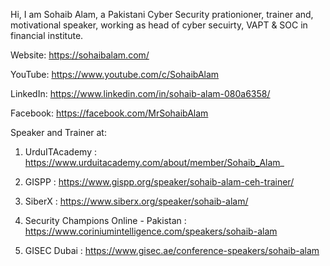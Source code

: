 Hi, I am Sohaib Alam, a Pakistani Cyber Security prationioner, trainer and, motivational speaker, working as head of cyber secuirty, VAPT & SOC in financial institute.

Website: https://sohaibalam.com/

YouTube: https://www.youtube.com/c/SohaibAlam

LinkedIn: https://www.linkedin.com/in/sohaib-alam-080a6358/

Facebook: https://facebook.com/MrSohaibAlam


Speaker and Trainer at:
1. UrduITAcademy : https://www.urduitacademy.com/about/member/Sohaib_Alam_

2. GISPP : https://www.gispp.org/speaker/sohaib-alam-ceh-trainer/

3. SiberX : https://www.siberx.org/speaker/sohaib-alam/

4. Security Champions Online - Pakistan : https://www.coriniumintelligence.com/speakers/sohaib-alam

5. GISEC Dubai : https://www.gisec.ae/conference-speakers/sohaib-alam
